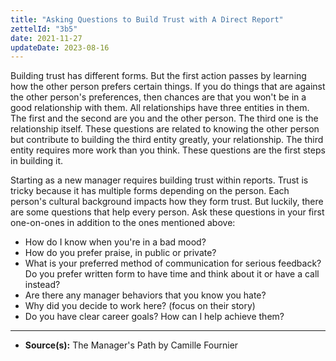 ```yaml
---
title: "Asking Questions to Build Trust with A Direct Report"
zettelId: "3b5"
date: 2021-11-27
updateDate: 2023-08-16
---
```


Building trust has different forms. But the first action passes by learning how the other person prefers certain things. If you do things that are against the other person's preferences, then chances are that you won't be in a good relationship with them. All relationships have three entities in them. The first and the second are you and the other person. The third one is the relationship itself. These questions are related to knowing the other person but contribute to building the third entity greatly, your relationship. The third entity requires more work than you think. These questions are the first steps in building it.

Starting as a new manager requires building trust within reports. Trust is tricky because it has multiple forms depending on the person. Each person's cultural background impacts how they form trust. But luckily, there are some questions that help every person. Ask these questions in your first one-on-ones in addition to the ones mentioned above:

- How do I know when you're in a bad mood?
- How do you prefer praise, in public or private?
- What is your preferred method of communication for serious feedback? Do you prefer written form to have time and think about it or have a call instead?
- Are there any manager behaviors that you know you hate?
- Why did you decide to work here? (focus on their story)
- Do you have clear career goals? How can I help achieve them?

---

- **Source(s):** The Manager's Path by Camille Fournier
